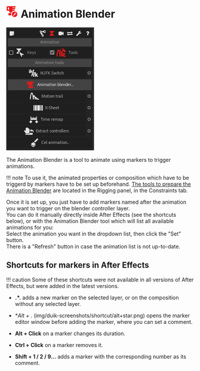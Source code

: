 # ![Animation blender Icon](img\duik-icons\animblender-icon-r.png) Animation Blender

![Blender panel](img\duik-screenshots\S-Animation\S-Animation-Tools\AnimBlender.PNG)

The Animation Blender is a tool to animate using markers to trigger animations.


!!! note
    To use it, the animated properties or composition which have to be triggerd by markers have to be set up beforehand.
    [The tools to prepare the Animation Blender](animation-blender-setup.md) are located in the Rigging panel, in the Constraints tab.

Once it is set up, you just have to add markers named after the animation you want to trigger on the blender controller layer.  
You can do it manually directly inside After Effects (see the shortcuts below), or with the Animation Blender tool which will list all available animations for you:  
Select the animation you want in the dropdown list, then click the "Set" button.  
There is a "Refresh" button in case the animation list is not up-to-date.

## Shortcuts for markers in After Effects

!!! caution
    Some of these shortcuts were not available in all versions of After Effects, but were added in the latest versions.

-  **.*.**   adds a new marker on the selected layer, or on the composition without any selected layer.
>
- **Alt + *.** (img/duik-screenshots/shortcut/alt+star.png) opens the marker editor window before adding the marker, where you can set a comment.
>
- **Alt + Click** on a marker changes its duration.
>
- **Ctrl + Click** on a marker removes it.
>
- **Shift + 1 / 2 / 9...** adds a marker with the corresponding number as its comment.
